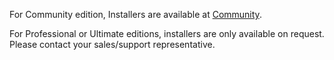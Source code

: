 For Community edition, Installers are available at  <a href="https://community.opshub.com/download-free" target="_blank">Community</a>.

For Professional or Ultimate editions, installers are only available on request. Please contact your sales/support representative.
